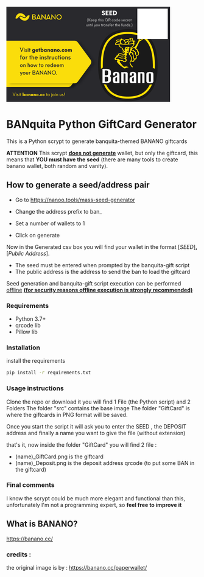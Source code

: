 ![alt text](https://github.com/PiNodeIT/BANquita-GiftCard/blob/main/src/bg.png)

# BANquita Python GiftCard Generator

This is a Python scrypt to generate banquita-themed BANANO giftcards 

**ATTENTION**
This scrypt **<u>does not generate</u>** wallet, but only the giftcard, this means that **YOU must have the seed** (there are many tools to create banano wallet, both random and vanity).

## How to generate a seed/address pair

- Go to https://nanoo.tools/mass-seed-generator

- Change the address prefix to ban_

- Set a number of wallets to 1

- Click on generate

Now in the Generated csv box you will find your wallet in the format [*SEED*]**,**[*Public Address*].

- The seed must be entered when prompted by the banquita-gift script
- The public address is the address to send the ban to load the giftcard

Seed generation and banquita-gift script execution can be performed <u>offline</u> **<u>(for security reasons offline execution is strongly recommended)</u>**

### Requirements

- Python 3.7+
- qrcode lib
- Pillow lib

### Installation

install the requirements

```sh
pip install -r requirements.txt
```

### Usage instructions 

Clone the repo or download it
you will find 1 File (the Python script) and 2 Folders
The folder "src" contains the base image 
The folder "GiftCard" is where the giftcards in PNG format will be saved.

Once you start the script it will ask you to enter the SEED , the DEPOSIT address and finally a name you want to give the file (without extension) 

that's it, now inside the folder "GiftCard" you will find 2 file :
  - (name)_GiftCard.png is the giftcard
  - (name)_Deposit.png is the deposit address qrcode (to put some BAN in the giftcard)

### Final comments

I know the scrypt could be much more elegant and functional than this, unfortunately I'm not a programming expert, so **feel free to improve it**

## What is BANANO?
https://banano.cc/

### credits :
the original image is by : https://banano.cc/paperwallet/
